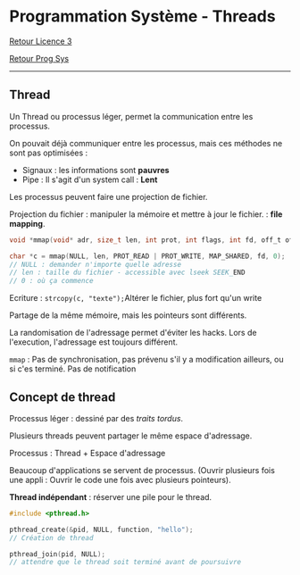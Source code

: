 # Programmation Système - Threads

[Retour Licence 3](https://mcheungsen.github.io/cours/ "Licence 3")

[Retour Prog Sys](index.md)

---
## Thread

Un Thread ou processus léger, permet la communication entre les processus.

On pouvait déjà communiquer entre les processus, mais ces méthodes ne sont pas optimisées :
- Signaux : les informations sont **pauvres**
- Pipe : Il s'agit d'un system call : **Lent**

Les processus peuvent faire une projection de fichier.

Projection du fichier : manipuler la mémoire et mettre à jour le fichier. : **file mapping**.

```c
void *mmap(void* adr, size_t len, int prot, int flags, int fd, off_t offset);

char *c = mmap(NULL, len, PROT_READ | PROT_WRITE, MAP_SHARED, fd, 0);
// NULL : demander n'importe quelle adresse
// len : taille du fichier - accessible avec lseek SEEK_END
// 0 : où ça commence
```

Ecriture : `strcopy(c, "texte");`Altérer le fichier, plus fort qu'un write

Partage de la même mémoire, mais les pointeurs sont différents.

La randomisation de l'adressage permet d'éviter les hacks. Lors de l'execution, l'adressage est toujours différent.

`mmap` : Pas de synchronisation, pas prévenu s'il y a modification ailleurs, ou si c'es terminé. Pas de notification

## Concept de thread
Processus léger : dessiné par des *traits tordus*.

Plusieurs threads peuvent partager le même espace d'adressage.

Processus : Thread + Espace d'adressage

Beaucoup d'applications se servent de processus. (Ouvrir plusieurs fois une appli : Ouvrir le code une fois avec plusieurs pointeurs).

**Thread indépendant** : réserver une pile pour le thread.

```c
#include <pthread.h>

pthread_create(&pid, NULL, function, "hello");
// Création de thread

pthread_join(pid, NULL);
// attendre que le thread soit terminé avant de poursuivre
```